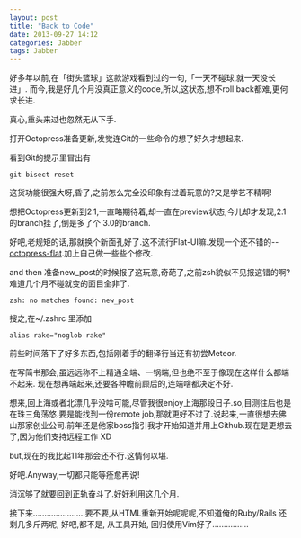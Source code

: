 ```yaml
---
layout: post
title: "Back to Code"
date: 2013-09-27 14:12
categories: Jabber
tags: Jabber
---
```

<!--more-->

好多年以前,在「街头篮球」这款游戏看到过的一句,「一天不碰球,就一天没长进」.
而今,我是好几个月没真正意义的code,所以,这状态,想不roll back都难,更何求长进.

真心,重头来过也忽然无从下手.

打开Octopress准备更新,发觉连Git的一些命令的想了好久才想起来.

看到Git的提示里冒出有

 `git bisect reset`

这货功能很强大呀,昏了,之前怎么完全没印象有过着玩意的?又是学艺不精啊!

想把Octopress更新到2.1,一直略期待着,却一直在preview状态,今儿却才发现,2.1的branch挂了,倒是多了个 3.0的branch.


好吧,老规矩的话,那就换个新面孔好了.这不流行Flat-UI嘛.发现一个还不错的--[octopress-flat](https://github.com/alexharris/octopress-flat/).加上自己做一些些个修改.

and then 准备new_post的时候报了这玩意,奇葩了,之前zsh貌似不见报这错的啊?难道几个月不碰就变的面目全非了.

`
zsh: no matches found: new_post
`

搜之,在~/.zshrc 里添加

`
alias rake="noglob rake"
`

前些时间落下了好多东西,包括刚着手的翻译行当还有初尝Meteor.

在写简书那会,虽远远称不上精通全端、一锅端,但也绝不至于像现在这样什么都端不起来.
现在想再端起来,还要各种瞻前顾后的,连端啥都决定不好.

想来,回上海或者北漂几乎没啥可能,尽管我很enjoy上海那段日子.so,目测往后也是在珠三角荡悠.要是能找到一份remote job,那就更好不过了.说起来,一直很想去佛山那家创业公司.前年还是他家boss指引我才开始知道并用上Github.现在是更想去了,因为他们支持远程工作 XD

but,现在的我比起11年那会还不行.这情何以堪.

好吧.Anyway,一切都只能等痊愈再说!

消沉够了就要回到正轨奋斗了.好好利用这几个月.

接下来.......................要不要,从HTML重新开始呢呢呢,不知道俺的Ruby/Rails 还剩几多斤两呢, 好吧,都不是, 从工具开始, 回归使用Vim好了................
